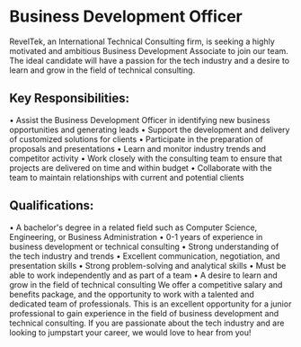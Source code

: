 # Business Development Officer
RevelTek, an International Technical Consulting firm, is seeking a highly motivated and ambitious Business Development Associate to join our team. The ideal candidate will have a passion for the tech industry and a desire to learn and grow in the field of technical consulting.

## Key Responsibilities:
•	Assist the Business Development Officer in identifying new business opportunities and generating leads
•	Support the development and delivery of customized solutions for clients
•	Participate in the preparation of proposals and presentations
•	Learn and monitor industry trends and competitor activity
•	Work closely with the consulting team to ensure that projects are delivered on time and within budget
•	Collaborate with the team to maintain relationships with current and potential clients

## Qualifications:
•	A bachelor's degree in a related field such as Computer Science, Engineering, or Business Administration
•	0-1 years of experience in business development or technical consulting
•	Strong understanding of the tech industry and trends
•	Excellent communication, negotiation, and presentation skills
•	Strong problem-solving and analytical skills
•	Must be able to work independently and as part of a team
•	A desire to learn and grow in the field of technical consulting
We offer a competitive salary and benefits package, and the opportunity to work with a talented and dedicated team of professionals. This is an excellent opportunity for a junior professional to gain experience in the field of business development and technical consulting. If you are passionate about the tech industry and are looking to jumpstart your career, we would love to hear from you!

